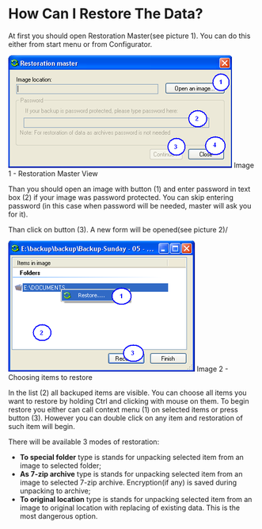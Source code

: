 # How Can I Restore The Data?

At first you should open Restoration Master(see picture 1). You can do this either from start menu or from Configurator.

![Image 1- Restoration Wizard View](./Image%201%20-%20Restoration%20Wizard%20View.png)
Image 1 - Restoration Master View

Than you should open an image with button (1) and enter password in text box (2) if your image was password protected. You can skip entering password (in this case when password will be needed, master will ask you for it).

Than click on button (3). A new form will be opened(see picture 2)/

![Image 2 - Choosing items to restore](./Image%202%20-%20Choosing%20items%20to%20restore.png)
Image 2 - Choosing items to restore

In the list (2) all backuped items are visible. You can choose all items you want to restore by holding Ctrl and clicking with mouse on them. To begin restore you either can call context menu (1) on selected items or press button (3). However you can double click on any item and restoration of such item will begin.

There will be available 3 modes of restoration:
- **To special folder** type is stands for unpacking selected item from an image to selected folder;
- **As 7-zip archive** type is stands for unpacking selected item from an image to selected 7-zip archive. Encryption(if any) is saved during unpacking to archive;
- **To original location** type is stands for unpacking selected item from an image to original location with replacing of existing data. This is the most dangerous option.